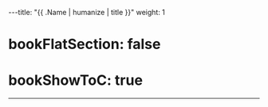 ---title: "{{ .Name | humanize | title }}"
weight: 1
# bookFlatSection: false
# bookShowToC: true
---
